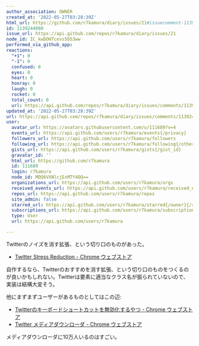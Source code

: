 ```yaml
---
author_association: OWNER
created_at: '2022-05-27T03:28:39Z'
html_url: https://github.com/r7kamura/diary/issues/21#issuecomment-1139244080
id: 1139244080
issue_url: https://api.github.com/repos/r7kamura/diary/issues/21
node_id: IC_kwDOHTcevs5D53ww
performed_via_github_app: 
reactions:
  "+1": 0
  "-1": 0
  confused: 0
  eyes: 0
  heart: 0
  hooray: 0
  laugh: 0
  rocket: 0
  total_count: 0
  url: https://api.github.com/repos/r7kamura/diary/issues/comments/1139244080/reactions
updated_at: '2022-05-27T03:28:39Z'
url: https://api.github.com/repos/r7kamura/diary/issues/comments/1139244080
user:
  avatar_url: https://avatars.githubusercontent.com/u/111689?v=4
  events_url: https://api.github.com/users/r7kamura/events{/privacy}
  followers_url: https://api.github.com/users/r7kamura/followers
  following_url: https://api.github.com/users/r7kamura/following{/other_user}
  gists_url: https://api.github.com/users/r7kamura/gists{/gist_id}
  gravatar_id: ''
  html_url: https://github.com/r7kamura
  id: 111689
  login: r7kamura
  node_id: MDQ6VXNlcjExMTY4OQ==
  organizations_url: https://api.github.com/users/r7kamura/orgs
  received_events_url: https://api.github.com/users/r7kamura/received_events
  repos_url: https://api.github.com/users/r7kamura/repos
  site_admin: false
  starred_url: https://api.github.com/users/r7kamura/starred{/owner}{/repo}
  subscriptions_url: https://api.github.com/users/r7kamura/subscriptions
  type: User
  url: https://api.github.com/users/r7kamura

---
```

Twitterのノイズを消す拡張、という切り口のものがあった。

- [Twitter Stress Reduction - Chrome ウェブストア](https://chrome.google.com/webstore/detail/twitter-stress-reduction/ipnjgahnocpaefhffbnnjonihlihoeic?hl=ja)

自作するなら、Twitterのおすすめを消す拡張、という切り口のものをつくるのが良いかもしれない。Twitterは要素に適当なクラス名が振られていないので、実装は結構大変そう。

他にまずまずユーザーがあるものとしてはこの辺:

- [Twitterのキーボードショートカットを無効化するやつ - Chrome ウェブストア](https://chrome.google.com/webstore/detail/twitter%E3%81%AE%E3%82%AD%E3%83%BC%E3%83%9C%E3%83%BC%E3%83%89%E3%82%B7%E3%83%A7%E3%83%BC%E3%83%88%E3%82%AB%E3%83%83%E3%83%88%E3%82%92%E7%84%A1%E5%8A%B9%E5%8C%96%E3%81%99/cebkmpjkademcaigilgldjonmphfbmfh?hl=ja)
- [Twitter メディアダウンローダ - Chrome ウェブストア](https://chrome.google.com/webstore/detail/twitter-media-downloader/cblpjenafgeohmnjknfhpdbdljfkndig)

メディアダウンローダに10万人いるのはすごい。